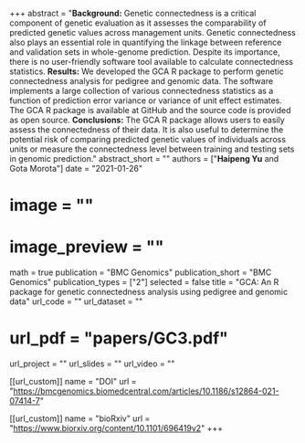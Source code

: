 +++ 
abstract = "**Background:** Genetic connectedness is a critical component of genetic evaluation as it assesses the comparability of predicted genetic values across management units. Genetic connectedness also plays an essential role in quantifying the linkage between reference and validation sets in whole-genome prediction. Despite its importance, there is no user-friendly software tool available to calculate connectedness statistics. **Results:** We developed the GCA R package to perform genetic connectedness analysis for pedigree and genomic data. The software implements a large collection of various connectedness statistics as a function of prediction error variance or variance of unit effect estimates. The GCA R package is available at GitHub and the source code is provided as open source. **Conclusions:** The GCA R package allows users to easily assess the connectedness of their data. It is also useful to determine the potential risk of comparing predicted genetic values of individuals across units or measure the connectedness level between training and testing sets in genomic prediction."
abstract_short = ""
authors = ["__Haipeng Yu__ and Gota Morota"]
date = "2021-01-26"
# image = ""
# image_preview = ""
math = true
publication = "BMC Genomics"
publication_short = "BMC Genomics"
publication_types = ["2"]
selected = false
title = "GCA: An R package for genetic connectedness analysis using pedigree and genomic data"
url_code = ""
url_dataset = ""
# url_pdf = "papers/GC3.pdf"
url_project = ""
url_slides = ""
url_video = ""

[[url_custom]]
name = "DOI"
url = "https://bmcgenomics.biomedcentral.com/articles/10.1186/s12864-021-07414-7"

[[url_custom]]
name = "bioRxiv"
url = "https://www.biorxiv.org/content/10.1101/696419v2"
+++
